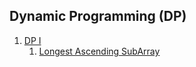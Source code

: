 ## Dynamic Programming (DP)
1.  [DP I](I)
    1.  [Longest Ascending SubArray](I/Easy/LongestAscendingSubArray)
